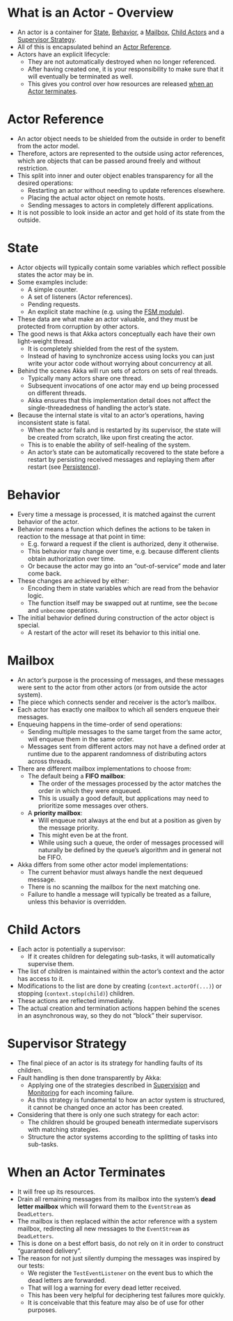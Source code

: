 # What is an Actor - Overview
- An actor is a container for [State](#state), [Behavior](#behavior), a [Mailbox](#mailbox), [Child Actors](#child-actors) and a [Supervisor Strategy](#supervisor-strategy). 
- All of this is encapsulated behind an [Actor Reference](#actor-reference). 
- Actors have an explicit lifecycle:
    - They are not automatically destroyed when no longer referenced.
    - After having created one, it is your responsibility to make sure that it will eventually be terminated as well.
    - This gives you control over how resources are released [when an Actor terminates](#when-an-actor-terminates).

# Actor Reference
- An actor object needs to be shielded from the outside in order to benefit from the actor model. 
- Therefore, actors are represented to the outside using actor references, which are objects that can be passed around freely and without restriction. 
- This split into inner and outer object enables transparency for all the desired operations: 
    - Restarting an actor without needing to update references elsewhere.
    - Placing the actual actor object on remote hosts.
    - Sending messages to actors in completely different applications. 
- It is not possible to look inside an actor and get hold of its state from the outside.

# State
- Actor objects will typically contain some variables which reflect possible states the actor may be in. 
- Some examples include:
    - A simple counter.
    - A set of listeners (Actor references).
    - Pending requests.
    - An explicit state machine (e.g. using the [FSM module](TODO)).
- These data are what make an actor valuable, and they must be protected from corruption by other actors. 
- The good news is that Akka actors conceptually each have their own light-weight thread.
    - It is completely shielded from the rest of the system. 
    - Instead of having to synchronize access using locks you can just write your actor code without worrying about concurrency at all.
- Behind the scenes Akka will run sets of actors on sets of real threads.
    - Typically many actors share one thread.
    - Subsequent invocations of one actor may end up being processed on different threads. 
    - Akka ensures that this implementation detail does not affect the single-threadedness of handling the actor’s state.
- Because the internal state is vital to an actor’s operations, having inconsistent state is fatal. 
    - When the actor fails and is restarted by its supervisor, the state will be created from scratch, like upon first creating the actor. 
    - This is to enable the ability of self-healing of the system.
    - An actor’s state can be automatically recovered to the state before a restart by persisting received messages and replaying them after restart (see [Persistence](TODO)).
  
# Behavior
- Every time a message is processed, it is matched against the current behavior of the actor. 
- Behavior means a function which defines the actions to be taken in reaction to the message at that point in time:
    - E.g. forward a request if the client is authorized, deny it otherwise. 
    - This behavior may change over time, e.g. because different clients obtain authorization over time.
    - Or because the actor may go into an “out-of-service” mode and later come back. 
- These changes are achieved by either:
    - Encoding them in state variables which are read from the behavior logic.
    - The function itself may be swapped out at runtime, see the `become` and `unbecome` operations. 
- The initial behavior defined during construction of the actor object is special.
    - A restart of the actor will reset its behavior to this initial one.

# Mailbox
- An actor’s purpose is the processing of messages, and these messages were sent to the actor from other actors (or from outside the actor system). 
- The piece which connects sender and receiver is the actor’s mailbox.
- Each actor has exactly one mailbox to which all senders enqueue their messages. 
- Enqueuing happens in the time-order of send operations:
    - Sending multiple messages to the same target from the same actor, will enqueue them in the same order.
    - Messages sent from different actors may not have a defined order at runtime due to the apparent randomness of distributing actors across threads. 
- There are different mailbox implementations to choose from:
    - The default being a **FIFO mailbox**: 
        - The order of the messages processed by the actor matches the order in which they were enqueued. 
        - This is usually a good default, but applications may need to prioritize some messages over others. 
    - A **priority mailbox**:
        - Will enqueue not always at the end but at a position as given by the message priority.
        - This might even be at the front. 
        - While using such a queue, the order of messages processed will naturally be defined by the queue’s algorithm and in general not be FIFO.
- Akka differs from some other actor model implementations:
    - The current behavior must always handle the next dequeued message.
    - There is no scanning the mailbox for the next matching one. 
    - Failure to handle a message will typically be treated as a failure, unless this behavior is overridden.
  
# Child Actors
- Each actor is potentially a supervisor: 
    - If it creates children for delegating sub-tasks, it will automatically supervise them. 
- The list of children is maintained within the actor’s context and the actor has access to it. 
- Modifications to the list are done by creating (`context.actorOf(...)`) or stopping (`context.stop(child)`) children.
- These actions are reflected immediately. 
- The actual creation and termination actions happen behind the scenes in an asynchronous way, so they do not “block” their supervisor.

# Supervisor Strategy
- The final piece of an actor is its strategy for handling faults of its children. 
- Fault handling is then done transparently by Akka:
    - Applying one of the strategies described in [Supervision](TODO) and [Monitoring](TODO) for each incoming failure. 
    - As this strategy is fundamental to how an actor system is structured, it cannot be changed once an actor has been created.
- Considering that there is only one such strategy for each actor:
    - The children should be grouped beneath intermediate supervisors with matching strategies.
    - Structure the actor systems according to the splitting of tasks into sub-tasks.

# When an Actor Terminates
- It will free up its resources.
- Drain all remaining messages from its mailbox into the system’s **dead letter mailbox** which will forward them to the `EventStream` as `DeadLetters`. 
- The mailbox is then replaced within the actor reference with a system mailbox, redirecting all new messages to the `EventStream` as `DeadLetters`. 
- This is done on a best effort basis, do not rely on it in order to construct “guaranteed delivery”.
- The reason for not just silently dumping the messages was inspired by our tests: 
    - We register the `TestEventListener` on the event bus to which the dead letters are forwarded.
    - That will log a warning for every dead letter received.
    - This has been very helpful for deciphering test failures more quickly. 
    - It is conceivable that this feature may also be of use for other purposes.
